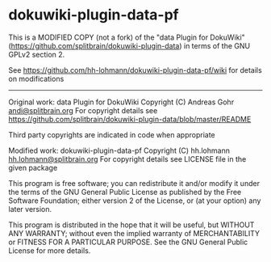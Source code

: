 dokuwiki-plugin-data-pf
=======================

This is a MODIFIED COPY (not a fork) of the "data Plugin for DokuWiki" (https://github.com/splitbrain/dokuwiki-plugin-data) in terms of the GNU GPLv2 section 2.

See https://github.com/hh-lohmann/dokuwiki-plugin-data-pf/wiki for details on modifications 


----

Original work: data Plugin for DokuWiki
Copyright (C) Andreas Gohr <andi@splitbrain.org>
For copyright details see https://github.com/splitbrain/dokuwiki-plugin-data/blob/master/README

Third party copyrights are indicated in code when appropriate

Modified work: dokuwiki-plugin-data-pf
Copyright (C) hh.lohmann <hh.lohmann@splitbrain.org>
For copyright details see LICENSE file in the given package


This program is free software; you can redistribute it and/or modify
it under the terms of the GNU General Public License as published by
the Free Software Foundation; either version 2 of the License, or
(at your option) any later version.

This program is distributed in the hope that it will be useful,
but WITHOUT ANY WARRANTY; without even the implied warranty of
MERCHANTABILITY or FITNESS FOR A PARTICULAR PURPOSE.  See the
GNU General Public License for more details.

